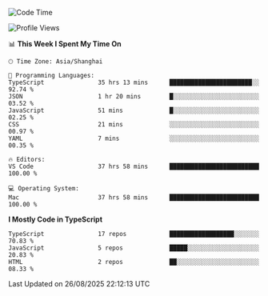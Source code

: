 <!--START_SECTION:waka-->
![Code Time](http://img.shields.io/badge/Code%20Time-8%2C214%20hrs%2038%20mins-blue)

![Profile Views](http://img.shields.io/badge/Profile%20Views-1-blue)

📊 **This Week I Spent My Time On** 

```text
🕑︎ Time Zone: Asia/Shanghai

💬 Programming Languages: 
TypeScript               35 hrs 13 mins      ███████████████████████░░   92.74 % 
JSON                     1 hr 20 mins        █░░░░░░░░░░░░░░░░░░░░░░░░   03.52 % 
JavaScript               51 mins             █░░░░░░░░░░░░░░░░░░░░░░░░   02.25 % 
CSS                      21 mins             ░░░░░░░░░░░░░░░░░░░░░░░░░   00.97 % 
YAML                     7 mins              ░░░░░░░░░░░░░░░░░░░░░░░░░   00.35 % 

🔥 Editors: 
VS Code                  37 hrs 58 mins      █████████████████████████   100.00 % 

💻 Operating System: 
Mac                      37 hrs 58 mins      █████████████████████████   100.00 % 
```

**I Mostly Code in TypeScript** 

```text
TypeScript               17 repos            ██████████████████░░░░░░░   70.83 % 
JavaScript               5 repos             █████░░░░░░░░░░░░░░░░░░░░   20.83 % 
HTML                     2 repos             ██░░░░░░░░░░░░░░░░░░░░░░░   08.33 % 
```




 Last Updated on 26/08/2025 22:12:13 UTC
<!--END_SECTION:waka-->
